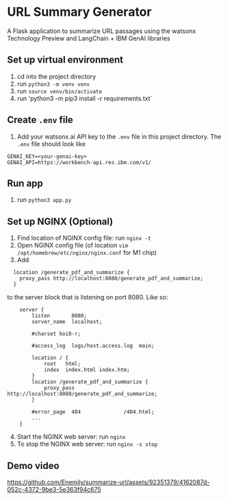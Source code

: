 # URL Summary Generator
A Flask application to summarize URL passages using the watsonx Technology Preview and LangChain + IBM GenAI libraries

## Set up virtual environment
1. cd into the project directory
2. run `python3 -m venv venv`
3. run `source venv/bin/activate`
4. run 'python3 -m pip3 install -r requirements.txt`

## Create `.env` file
1. Add your watsonx.ai API key to the `.env` file in this project directory. The `.env` file should look like
```
GENAI_KEY=<your-genai-key>
GENAI_API=https://workbench-api.res.ibm.com/v1/
```

## Run app
1. run `python3 app.py`


## Set up NGINX (Optional)
1. Find location of NGINX config file: run `nginx -t`
2. Open NGINX config file (of location `vim /opt/homebrew/etc/nginx/nginx.conf` for M1 chip)
3. Add
```
  location /generate_pdf_and_summarize {
    proxy_pass http://localhost:8080/generate_pdf_and_summarize;
  }
```
to the server block that is listening on port 8080. Like so:
```
    server {
        listen       8080;
        server_name  localhost;

        #charset koi8-r;

        #access_log  logs/host.access.log  main;

        location / {
            root   html;
            index  index.html index.htm;
        }
        location /generate_pdf_and_summarize {
            proxy_pass http://localhost:8080/generate_pdf_and_summarize;
        }

        #error_page  404              /404.html;
        ...
    }
```
4. Start the NGINX web server: run `nginx`
5. To stop the NGINX web server: run `nginx -s stop`

## Demo video
https://github.com/Enemily/summarize-url/assets/92351379/4162087d-052c-4372-9be3-5e363f94c675

